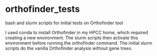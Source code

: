 # orthofinder_tests
bash and slurm scripts for initial tests on Orthofinder tool

I used conda to install Orthofinder in my HPCC home, which required creating a new environment. The slurm scripts then activate this environment before running the orthofinder command.
The initial slurm scripts do the vanilla Orthofinder analysis without gene trees. 
